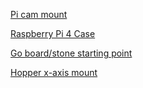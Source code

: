 [Pi cam mount](https://www.printables.com/model/136083-pi-camera-enclosure-mix/files)

[Raspberry Pi 4 Case](https://www.printables.com/model/174099-raspberry-pi-4-case)

[Go board/stone starting point](https://www.thingiverse.com/thing:4676299)

[Hopper x-axis mount](https://www.printables.com/model/630948-elegoo-neptune-4-series-webcam-camera-mount-c270)